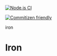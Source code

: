 [![Node.js CI](https://github.com/OurActivities/iron/actions/workflows/publish.yml/badge.svg)](https://github.com/OurActivities/iron/actions/workflows/publish.yml)

[![Commitizen friendly](https://img.shields.io/badge/commitizen-friendly-brightgreen.svg)](http://commitizen.github.io/cz-cli/)

iron
# Iron
